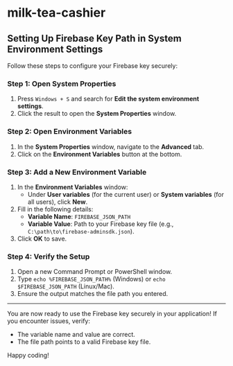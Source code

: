 # milk-tea-cashier

## Setting Up Firebase Key Path in System Environment Settings

Follow these steps to configure your Firebase key securely:

### Step 1: Open System Properties
1. Press `Windows + S` and search for **Edit the system environment settings**.
2. Click the result to open the **System Properties** window.

### Step 2: Open Environment Variables
1. In the **System Properties** window, navigate to the **Advanced** tab.
2. Click on the **Environment Variables** button at the bottom.

### Step 3: Add a New Environment Variable
1. In the **Environment Variables** window:
    - Under **User variables** (for the current user) or **System variables** (for all users), click **New**.
2. Fill in the following details:
   - **Variable Name**: `FIREBASE_JSON_PATH`
   - **Variable Value**: Path to your Firebase key file (e.g., `C:\path\to\firebase-adminsdk.json`).
3. Click **OK** to save.

### Step 4: Verify the Setup
1. Open a new Command Prompt or PowerShell window.
2. Type `echo %FIREBASE_JSON_PATH%` (Windows) or `echo $FIREBASE_JSON_PATH` (Linux/Mac).
3. Ensure the output matches the file path you entered.

---

You are now ready to use the Firebase key securely in your application! If you encounter issues, verify:
- The variable name and value are correct.
- The file path points to a valid Firebase key file.

Happy coding!
